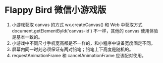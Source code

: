 # Flappy Bird 微信小游戏版

1. 小游戏获取 canvas 的方式 wx.createCanvas() 和 Web 中获取方式 document.getElementById('canvas-id') 不一样，其他的 canvas 使用体验是基本一致的。
2. 小游戏中不同尺寸手机宽高都是不一样的，和小程序中设备宽度固定不同。
3. 屏幕内同一时刻必须保证有两对铅笔；铅笔上下高度是随机的。
4. requestAnimationFrame 和 cancelAnimationFrame 应该配对使用。